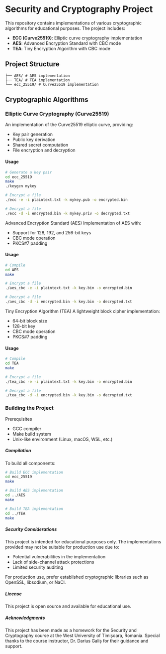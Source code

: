 # Security and Cryptography Project

This repository contains implementations of various cryptographic algorithms for educational purposes. The project includes:

- **ECC (Curve25519)**: Elliptic curve cryptography implementation
- **AES**: Advanced Encryption Standard with CBC mode
- **TEA**: Tiny Encryption Algorithm with CBC mode

## Project Structure
    ├── AES/ # AES implementation 
    ├── TEA/ # TEA implementation 
    └── ecc_25519/ # Curve25519 implementation


## Cryptographic Algorithms

### Elliptic Curve Cryptography (Curve25519)

An implementation of the Curve25519 elliptic curve, providing:
- Key pair generation
- Public key derivation
- Shared secret computation
- File encryption and decryption

#### Usage

```bash
# Generate a key pair
cd ecc_25519
make
./keygen mykey

# Encrypt a file
./ecc -e -i plaintext.txt -k mykey.pub -o encrypted.bin

# Decrypt a file
./ecc -d -i encrypted.bin -k mykey.priv -o decrypted.txt
```
Advanced Encryption Standard (AES)
Implementation of AES with:

- Support for 128, 192, and 256-bit keys
- CBC mode operation
- PKCS#7 padding
#### Usage
```bash
# Compile
cd AES
make

# Encrypt a file
./aes_cbc -e -i plaintext.txt -k key.bin -o encrypted.bin

# Decrypt a file
./aes_cbc -d -i encrypted.bin -k key.bin -o decrypted.txt
```
Tiny Encryption Algorithm (TEA)
A lightweight block cipher implementation:

- 64-bit block size
- 128-bit key
- CBC mode operation
- PKCS#7 padding

#### Usage
```bash
# Compile
cd TEA
make

# Encrypt a file
./tea_cbc -e -i plaintext.txt -k key.bin -o encrypted.bin

# Decrypt a file
./tea_cbc -d -i encrypted.bin -k key.bin -o decrypted.txt
```

### Building the Project

Prerequisites
- GCC compiler
- Make build system
- Unix-like environment (Linux, macOS, WSL, etc.)

##### Compilation
To build all components:
```bash
# Build ECC implementation
cd ecc_25519
make

# Build AES implementation
cd ../AES
make

# Build TEA implementation
cd ../TEA
make
```

##### Security Considerations
This project is intended for educational purposes only. The implementations provided may not be suitable for production use due to:

- Potential vulnerabilities in the implementation
- Lack of side-channel attack protections
- Limited security auditing

For production use, prefer established cryptographic libraries such as OpenSSL, libsodium, or NaCl.

##### License
This project is open source and available for educational use.

##### Acknowledgments
This project has been made as a homework for the Security and Cryptography course at the West University of Timișoara, Romania. Special thanks to the course instructor, Dr. Darius Galiș for their guidance and support.    

